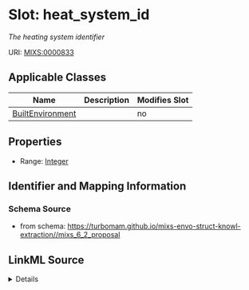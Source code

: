 # Slot: heat_system_id


_The heating system identifier_



URI: [MIXS:0000833](https://w3id.org/mixs/0000833)



<!-- no inheritance hierarchy -->




## Applicable Classes

| Name | Description | Modifies Slot |
| --- | --- | --- |
[BuiltEnvironment](BuiltEnvironment.md) |  |  no  |







## Properties

* Range: [Integer](Integer.md)





## Identifier and Mapping Information







### Schema Source


* from schema: https://turbomam.github.io/mixs-envo-struct-knowl-extraction//mixs_6_2_proposal




## LinkML Source

<details>
```yaml
name: heat_system_id
description: The heating system identifier
title: heating system identifier
notes:
- identifier
from_schema: https://turbomam.github.io/mixs-envo-struct-knowl-extraction//mixs_6_2_proposal
rank: 1000
slot_uri: MIXS:0000833
multivalued: false
alias: heat_system_id
domain_of:
- BuiltEnvironment
range: integer
required: false
recommended: false

```
</details>